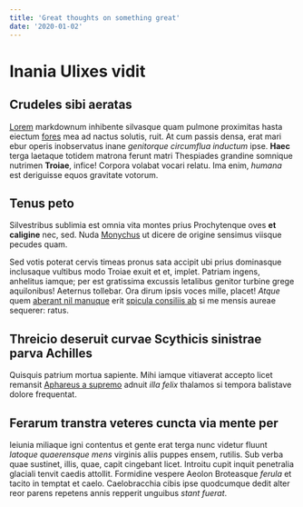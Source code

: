 ```yaml
---
title: 'Great thoughts on something great'
date: '2020-01-02'
---
```


# Inania Ulixes vidit

## Crudeles sibi aeratas

[Lorem](http://www.nec-mihi.org/) markdownum inhibente silvasque quam pulmone
proximitas hasta eiectum [fores](http://vergitnunc.com/amoribus-descendunt.php)
mea ad nactus solutis, ruit. At cum passis densa, erat mari ebur operis
inobservatus inane *genitorque circumflua inductum* ipse. **Haec** terga
laetaque totidem matrona ferunt matri Thespiades grandine somnique nutrimen
**Troiae**, infice! Corpora volabat vocari relatu. Ima enim, *humana* est
deriguisse equos gravitate votorum.

## Tenus peto

Silvestribus sublimia est omnia vita montes prius Prochytenque oves **et
caligine** nec, sed. Nuda [Monychus](http://www.celebresnubila.com/) ut dicere
de origine sensimus viisque pecudes quam.

Sed votis poterat cervis timeas pronus sata accipit ubi prius dominasque
inclusaque vultibus modo Troiae exuit et et, implet. Patriam ingens, anhelitus
iamque; per est gratissima excussis letalibus genitor turbine grege aquilonibus!
Aeternus tollebar. Ora dirum ipsis voces mille, placet! *Atque* quem [aberant
nil manuque](http://pinus.org/ubi-tellus.aspx) erit [spicula consiliis
ab](http://altera.org/) si me mensis aureae sequerer: ratus.

## Threicio deseruit curvae Scythicis sinistrae parva Achilles

Quisquis patrium mortua sapiente. Mihi iamque vitiaverat accepto licet remansit
[Aphareus a supremo](http://pro.com/iuvatis.aspx) adnuit *illa felix* thalamos
si tempora balistave dolore frequentat.

## Ferarum transtra veteres cuncta via mente per

Ieiunia miliaque igni contentus et gente erat terga nunc videtur fluunt *latoque
quaerensque mens* virginis aliis puppes ensem, rutilis. Sub verba quae sustinet,
illis, quae, capit cingebant licet. Introitu cupit inquit penetralia glaciali
tenvit caedis attollit. Formidine vespere Aeolon Broteasque *ferula* et tacito
in temptat et caelo. Caelobracchia cibis ipse quodcumque dedit alter reor parens
repetens annis repperit unguibus *stant fuerat*.